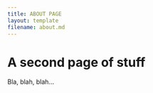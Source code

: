 ```yaml
---
title: ABOUT PAGE
layout: template
filename: about.md
---
```


# A second page of stuff

Bla, blah, blah...